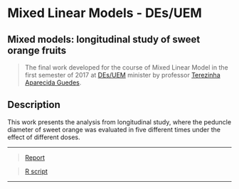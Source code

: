 # Mixed Linear Models - DEs/UEM #

## Mixed models: longitudinal study of sweet orange fruits

 > The final work developed for the course of Mixed Linear Model in the first semester of 2017 at [DEs/UEM](http://www.des.uem.br/) minister by professor [Terezinha Aparecida Guedes](http://buscatextual.cnpq.br/buscatextual/visualizacv.do?metodo=apresentar&id=K4783137J6).

## Description

This work presents the analysis from longitudinal study, where the peduncle diameter of sweet orange was evaluated in five different times under the effect of different doses.


***
> [Report](https://github.com/AndrMenezes/mm2017/raw/master/docs/report.pdf)

> [R script]()
***



